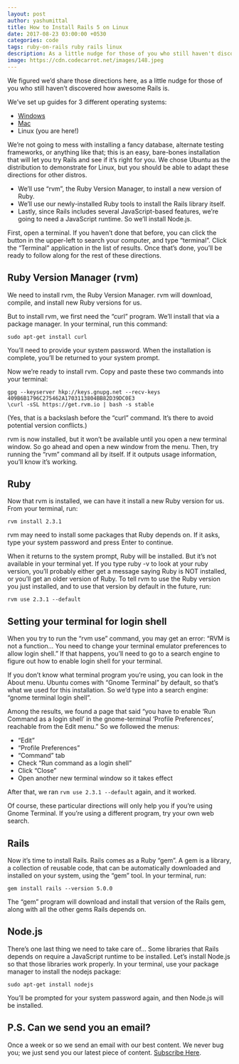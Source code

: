 ```yaml
---
layout: post
author: yashumittal
title: How to Install Rails 5 on Linux
date: 2017-08-23 03:00:00 +0530
categories: code
tags: ruby-on-rails ruby rails linux
description: As a little nudge for those of you who still haven't discovered how awesome Rails is, here's how to install Rails 5 on Linux.
image: https://cdn.codecarrot.net/images/148.jpeg
---
```


We figured we’d share those directions here, as a little nudge for those of you who still haven’t discovered how awesome Rails is.

We’ve set up guides for 3 different operating systems:

*  [Windows](/installing-rails-5-windows)
*  [Mac](/installing-rails-5-mac/)
*  Linux (you are here!)

We’re not going to mess with installing a fancy database, alternate testing frameworks, or anything like that; this is an easy, bare-bones installation that will let you try Rails and see if it’s right for you. We chose Ubuntu as the distribution to demonstrate for Linux, but you should be able to adapt these directions for other distros.

*  We’ll use “rvm”, the Ruby Version Manager, to install a new version of Ruby.
*  We’ll use our newly-installed Ruby tools to install the Rails library itself.
*  Lastly, since Rails includes several JavaScript-based features, we’re going to need a JavaScript runtime. So we’ll install Node.js.

First, open a terminal. If you haven’t done that before, you can click the button in the upper-left to search your computer, and type “terminal”. Click the “Terminal” application in the list of results. Once that’s done, you’ll be ready to follow along for the rest of these directions.

## Ruby Version Manager (rvm)

We need to install rvm, the Ruby Version Manager. rvm will download, compile, and install new Ruby versions for us.

But to install rvm, we first need the “curl” program. We’ll install that via a package manager. In your terminal, run this command:

`sudo apt-get install curl`

You’ll need to provide your system password. When the installation is complete, you’ll be returned to your system prompt.

Now we’re ready to install rvm. Copy and paste these two commands into your terminal:

```
gpg --keyserver hkp://keys.gnupg.net --recv-keys 409B6B1796C275462A1703113804BB82D39DC0E3
\curl -sSL https://get.rvm.io | bash -s stable
```

(Yes, that is a backslash before the “curl” command. It’s there to avoid potential version conflicts.)

rvm is now installed, but it won’t be available until you open a new terminal window. So go ahead and open a new window from the menu. Then, try running the “rvm” command all by itself. If it outputs usage information, you’ll know it’s working.

## Ruby

Now that rvm is installed, we can have it install a new Ruby version for us. From your terminal, run:

`rvm install 2.3.1`

rvm may need to install some packages that Ruby depends on. If it asks, type your system password and press Enter to continue.

When it returns to the system prompt, Ruby will be installed. But it’s not available in your terminal yet. If you type ruby -v to look at your ruby version, you’ll probably either get a message saying Ruby is NOT installed, or you’ll get an older version of Ruby. To tell rvm to use the Ruby version you just installed, and to use that version by default in the future, run:

`rvm use 2.3.1 --default`

## Setting your terminal for login shell

When you try to run the “rvm use” command, you may get an error: “RVM is not a function… You need to change your terminal emulator preferences to allow login shell.” If that happens, you’ll need to go to a search engine to figure out how to enable login shell for your terminal.

If you don’t know what terminal program you’re using, you can look in the About menu. Ubuntu comes with “Gnome Terminal” by default, so that’s what we used for this installation. So we’d type into a search engine: “gnome terminal login shell”.

Among the results, we found a page that said “you have to enable ‘Run Command as a login shell’ in the gnome-terminal ‘Profile Preferences’, reachable from the Edit menu.” So we followed the menus:

*  “Edit”
*  “Profile Preferences”
*  “Command” tab
*  Check “Run command as a login shell”
*  Click “Close”
*  Open another new terminal window so it takes effect

After that, we ran `rvm use 2.3.1 --default` again, and it worked.

Of course, these particular directions will only help you if you’re using Gnome Terminal. If you’re using a different program, try your own web search.

## Rails

Now it’s time to install Rails. Rails comes as a Ruby “gem”. A gem is a library, a collection of reusable code, that can be automatically downloaded and installed on your system, using the “gem” tool. In your terminal, run:

`gem install rails --version 5.0.0`

The “gem” program will download and install that version of the Rails gem, along with all the other gems Rails depends on.

## Node.js

There’s one last thing we need to take care of… Some libraries that Rails depends on require a JavaScript runtime to be installed. Let’s install Node.js so that those libraries work properly. In your terminal, use your package manager to install the nodejs package:

`sudo apt-get install nodejs`

You’ll be prompted for your system password again, and then Node.js will be installed.

## P.S. Can we send you an email?

Once a week or so we send an email with our best content. We never bug you; we just send you our latest piece of content. [Subscribe Here](#subscribe).
